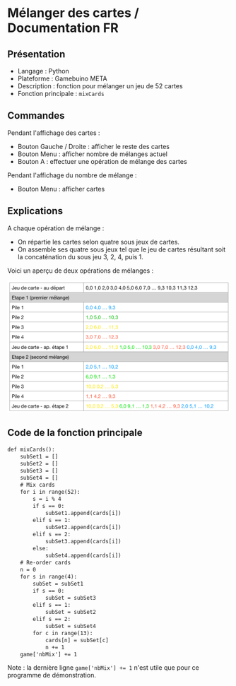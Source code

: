 
# Mélanger des cartes / Documentation FR

## Présentation

* Langage : Python
* Plateforme : Gamebuino META
* Description : fonction pour mélanger un jeu de 52 cartes
* Fonction principale : `mixCards`

## Commandes

Pendant l'affichage des cartes :

* Bouton Gauche / Droite : afficher le reste des cartes
* Bouton Menu : afficher nombre de mélanges actuel
* Bouton A : effectuer une opération de mélange des cartes

Pendant l'affichage du nombre de mélange :

* Bouton Menu : afficher cartes

## Explications

A chaque opération de mélange :

* On répartie les cartes selon quatre sous jeux de cartes.
* On assemble ses quatre sous jeux tel que le jeu de cartes résultant soit la concaténation du sous jeu 3, 2, 4, puis 1.

Voici un aperçu de deux opérations de mélanges :

![2 mélanges](img/mix_cards.png)

## Code de la fonction principale

```
def mixCards():
	subSet1 = []
	subSet2 = []
	subSet3 = []
	subSet4 = []
	# Mix cards
	for i in range(52):
		s = i % 4
		if s == 0:
			subSet1.append(cards[i])
		elif s == 1:
			subSet2.append(cards[i])
		elif s == 2:
			subSet3.append(cards[i])
		else:
			subSet4.append(cards[i])
	# Re-order cards
	n = 0
	for s in range(4):
		subSet = subSet1
		if s == 0:
			subSet = subSet3
		elif s == 1:
			subSet = subSet2
		elif s == 2:
			subSet = subSet4
		for c in range(13):
			cards[n] = subSet[c]
			n += 1
	game['nbMix'] += 1
```

Note : la dernière ligne `game['nbMix'] += 1` n'est utile que pour ce programme de démonstration.
